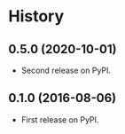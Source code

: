 # History

## 0.5.0 (2020-10-01)

-   Second release on PyPI.

## 0.1.0 (2016-08-06)

-   First release on PyPI.

